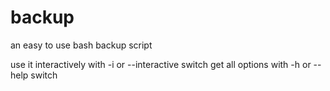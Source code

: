 # backup
an easy to use bash backup script

use it interactively with -i or --interactive switch
get all options with -h or --help switch
